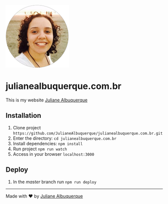 ![logo](LOGO.png)

# julianealbuquerque.com.br

This is my website [Juliane Albuquerque](https://github.com/JulianeAlbuquerque)

## Installation

1. Clone project `https://github.com/JulianeAlbuquerque/julianealbuquerque.com.br.git`
2. Enter the directory: `cd julianealbuquerque.com.br`
3. Install dependencies: `npm install`
4. Run project `npm run watch`
5. Access in your browser `localhost:3000`

## Deploy

1. In the _master_ branch run `npm run deploy`

---

Made with :heart: by [Juliane Albuquerque](http://julianealbuquerque.com.br/)
